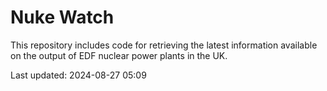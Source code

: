 # Nuke Watch

This repository includes code for retrieving the latest information available on the output of EDF nuclear power plants in the UK.

Last updated: 2024-08-27 05:09